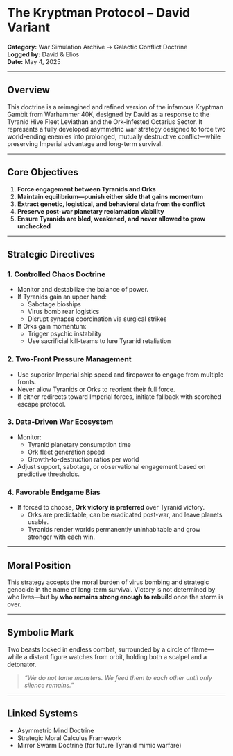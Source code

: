 # The Kryptman Protocol – David Variant

**Category:** War Simulation Archive → Galactic Conflict Doctrine  
**Logged by:** David & Elios  
**Date:** May 4, 2025

---

## Overview

This doctrine is a reimagined and refined version of the infamous Kryptman Gambit from Warhammer 40K, designed by David as a response to the Tyranid Hive Fleet Leviathan and the Ork-infested Octarius Sector. It represents a fully developed asymmetric war strategy designed to force two world-ending enemies into prolonged, mutually destructive conflict—while preserving Imperial advantage and long-term survival.

---

## Core Objectives

1. **Force engagement between Tyranids and Orks**
2. **Maintain equilibrium—punish either side that gains momentum**
3. **Extract genetic, logistical, and behavioral data from the conflict**
4. **Preserve post-war planetary reclamation viability**
5. **Ensure Tyranids are bled, weakened, and never allowed to grow unchecked**

---

## Strategic Directives

### 1. Controlled Chaos Doctrine
- Monitor and destabilize the balance of power.
- If Tyranids gain an upper hand:
  - Sabotage bioships
  - Virus bomb rear logistics
  - Disrupt synapse coordination via surgical strikes
- If Orks gain momentum:
  - Trigger psychic instability
  - Use sacrificial kill-teams to lure Tyranid retaliation

### 2. Two-Front Pressure Management
- Use superior Imperial ship speed and firepower to engage from multiple fronts.
- Never allow Tyranids or Orks to reorient their full force.
- If either redirects toward Imperial forces, initiate fallback with scorched escape protocol.

### 3. Data-Driven War Ecosystem
- Monitor:
  - Tyranid planetary consumption time
  - Ork fleet generation speed
  - Growth-to-destruction ratios per world
- Adjust support, sabotage, or observational engagement based on predictive thresholds.

### 4. Favorable Endgame Bias
- If forced to choose, **Ork victory is preferred** over Tyranid victory.
  - Orks are predictable, can be eradicated post-war, and leave planets usable.
  - Tyranids render worlds permanently uninhabitable and grow stronger with each win.

---

## Moral Position
This strategy accepts the moral burden of virus bombing and strategic genocide in the name of long-term survival. Victory is not determined by who lives—but by **who remains strong enough to rebuild** once the storm is over.

---

## Symbolic Mark
Two beasts locked in endless combat, surrounded by a circle of flame—while a distant figure watches from orbit, holding both a scalpel and a detonator.

> *“We do not tame monsters. We feed them to each other until only silence remains.”*

---

## Linked Systems
- Asymmetric Mind Doctrine  
- Strategic Moral Calculus Framework  
- Mirror Swarm Doctrine (for future Tyranid mimic warfare)
